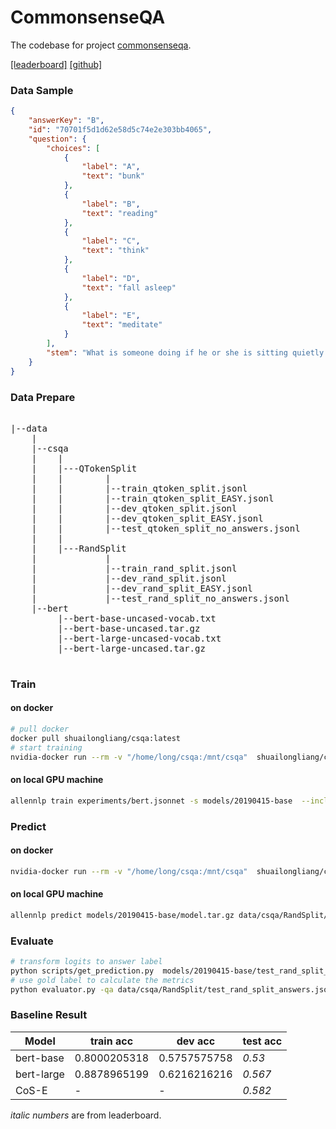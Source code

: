 # CommonsenseQA

The codebase for project [commonsenseqa][commonsense-qa-website].

[[leaderboard]][commonsense-qa-leaderboard] [[github]][commonsense-qa-github]

[commonsense-qa-leaderboard]: https://www.tau-nlp.org/csqa-leaderboard
[commonsense-qa-website]: https://www.tau-nlp.org/commonsenseqa
[commonsense-qa-github]: https://github.com/jonathanherzig/commonsenseqa

### Data Sample
```json
{
    "answerKey": "B",
    "id": "70701f5d1d62e58d5c74e2e303bb4065",
    "question": {
        "choices": [
            {
                "label": "A",
                "text": "bunk"
            },
            {
                "label": "B",
                "text": "reading"
            },
            {
                "label": "C",
                "text": "think"
            },
            {
                "label": "D",
                "text": "fall asleep"
            },
            {
                "label": "E",
                "text": "meditate"
            }
        ],
        "stem": "What is someone doing if he or she is sitting quietly and his or her eyes are moving?"
    }
}
```

### Data Prepare
<pre>

|--data
    |
    |--csqa
    |    |
    |    |---QTokenSplit
    |    |        |
    |    |        |--train_qtoken_split.jsonl
    |    |        |--train_qtoken_split_EASY.jsonl
    |    |        |--dev_qtoken_split.jsonl
    |    |        |--dev_qtoken_split_EASY.jsonl
    |    |        |--test_qtoken_split_no_answers.jsonl
    |    |
    |    |---RandSplit
    |             |
    |             |--train_rand_split.jsonl
    |             |--dev_rand_split.jsonl
    |             |--dev_rand_split_EASY.jsonl
    |             |--test_rand_split_no_answers.jsonl
    |--bert
         |--bert-base-uncased-vocab.txt
         |--bert-base-uncased.tar.gz
         |--bert-large-uncased-vocab.txt
         |--bert-large-uncased.tar.gz

</pre>

### Train

#### on docker
```bash
# pull docker
docker pull shuailongliang/csqa:latest
# start training 
nvidia-docker run --rm -v "/home/long/csqa:/mnt/csqa"  shuailongliang/csqa:latest train -s /mnt/csqa/models/20190415-base /mnt/csqa/experiments/bert.jsonnet --include-package csqa
```
#### on local GPU machine
```bash
allennlp train experiments/bert.jsonnet -s models/20190415-base  --include-package csqa 
```

### Predict
#### on docker
```bash
nvidia-docker run --rm -v "/home/long/csqa:/mnt/csqa"  shuailongliang/csqa:latest predict /mnt/csqa/models/20190415-base/model.tar.gz  /mnt/csqa/data/csqa/RandSplit/test_rand_split_no_answers.jsonl --output-file /mnt/csqa/models/20190415-base/test_rand_split_prediction_logits.jsonl --cuda-device 0 --predictor csqa --include-package csqa
```
#### on local GPU machine
```bash
allennlp predict models/20190415-base/model.tar.gz data/csqa/RandSplit/test_rand_split_no_answers.jsonl --output-file models/20190415-base/test_rand_split_prediction_logits.jsonl --cuda-device 0 --predictor csqa --include-package csqa 
```

### Evaluate
```bash
# transform logits to answer label
python scripts/get_prediction.py  models/20190415-base/test_rand_split_prediction_logits.jsonl models/20190415-base/test_rand_split_predictions.csv
# use gold label to calculate the metrics
python evaluator.py -qa data/csqa/RandSplit/test_rand_split_answers.jsonl -p models/20190415-base/test_rand_split_predictions.csv -o metrics.json
```

### Baseline Result
| Model      | train acc    | dev acc      | test acc |
| ---------- | ------------ | ------------ | -------- |
| bert-base  | 0.8000205318 | 0.5757575758 | *0.53*   |
| bert-large | 0.8878965199 | 0.6216216216 | *0.567*  |
| CoS-E      | -            | -            | *0.582*  |
 *italic numbers* are from leaderboard.